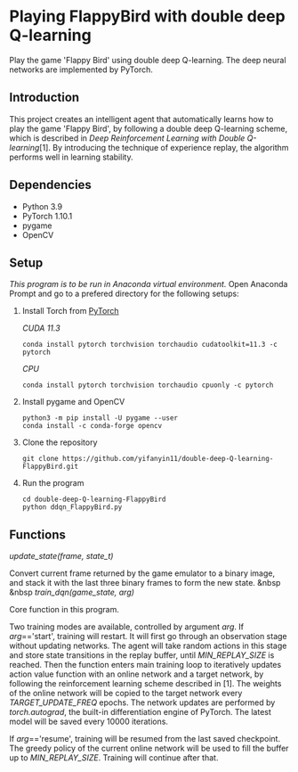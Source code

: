 # Playing FlappyBird with double deep Q-learning

Play the game 'Flappy Bird' using double deep Q-learning. The deep neural networks are implemented by PyTorch.

## Introduction
This project creates an intelligent agent that automatically learns how to play the game 'Flappy Bird', by following a double deep Q-learning scheme, which is described in _Deep Reinforcement Learning with Double Q-learning_[1]. By introducing the technique of experience replay, the algorithm performs well in learning stability. 

## Dependencies
- Python 3.9
- PyTorch 1.10.1
- pygame
- OpenCV

## Setup
_This program is to be run in Anaconda virtual environment._ Open Anaconda Prompt and go to a prefered directory for the following setups:
 
1. Install Torch from [PyTorch](https://pytorch.org/)

   _CUDA 11.3_
    ```
    conda install pytorch torchvision torchaudio cudatoolkit=11.3 -c pytorch
    ```
   _CPU_
    ```
    conda install pytorch torchvision torchaudio cpuonly -c pytorch
    ```

2. Install pygame and OpenCV
   ```
   python3 -m pip install -U pygame --user
   conda install -c conda-forge opencv
   ```

3. Clone the repository
   ```
   git clone https://github.com/yifanyin11/double-deep-Q-learning-FlappyBird.git
   ```

4. Run the program
   ```
   cd double-deep-Q-learning-FlappyBird
   python ddqn_FlappyBird.py
   ```

## Functions
_update_state(frame, state_t)_

Convert current frame returned by the game emulator to a binary image, and stack it with the last three binary frames to form the new state.
&nbsp
&nbsp
_train_dqn(game_state, arg)_

Core function in this program. 

Two training modes are available, controlled by argument _arg_. If _arg_=='start', training will restart. It will first go through an observation stage without updating networks. The agent will take random actions in this stage and store state transitions in the replay buffer, until _MIN_REPLAY_SIZE_ is reached. Then the function enters main training loop to iteratively updates action value function with an online network and a target network, by following the reinforcement learning scheme described in [1]. The weights of the online network will be copied to the target network every _TARGET_UPDATE_FREQ_ epochs. The network updates are performed by _torch.autograd_, the built-in differentiation engine of PyTorch. The latest model will be saved every 10000 iterations.

If _arg_=='resume', training will be resumed from the last saved checkpoint. The greedy policy of the current online network will be used to fill the buffer up to _MIN_REPLAY_SIZE_. Training will continue after that.
